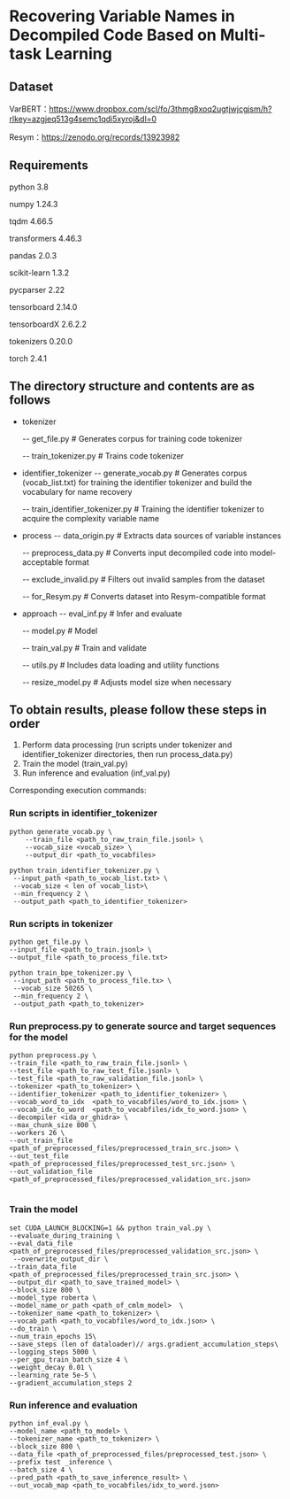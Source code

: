 # Recovering Variable Names in Decompiled Code Based on Multi-task Learning

## Dataset

VarBERT：https://www.dropbox.com/scl/fo/3thmg8xoq2ugtjwjcgjsm/h?rlkey=azgjeq513g4semc1qdi5xyroj&dl=0

Resym：https://zenodo.org/records/13923982

## Requirements

python                   3.8

numpy                   1.24.3

tqdm                    4.66.5

transformers            4.46.3

pandas                  2.0.3

scikit-learn            1.3.2

pycparser               2.22

tensorboard             2.14.0

tensorboardX            2.6.2.2

tokenizers              0.20.0

torch                   2.4.1



## The directory structure and contents  are as follows

- tokenizer

  -- get_file.py # Generates corpus for training code tokenizer

  -- train_tokenizer.py # Trains code tokenizer



- identifier_tokenizer
  -- generate_vocab.py # Generates corpus (vocab_list.txt) for training the identifier tokenizer and build the vocabulary for name recovery
  
  -- train_identifier_tokenizer.py # Training the identifier tokenizer to acquire the complexity variable name 



- process
  -- data_origin.py # Extracts data sources of variable instances
  
  -- preprocess_data.py # Converts input decompiled code into model-acceptable format
  
  -- exclude_invalid.py # Filters out invalid samples from the dataset
  
  -- for_Resym.py # Converts dataset into Resym-compatible format



- approach
  -- eval_inf.py # Infer and evaluate
  
  -- model.py # Model 
  
  -- train_val.py # Train and validate
  
  -- utils.py # Includes data loading and utility functions
  
  -- resize_model.py # Adjusts model size when necessary



## To obtain results, please follow these steps in order

1. Perform data processing (run scripts under tokenizer and identifier_tokenizer directories, then run process_data.py)
2. Train the model (train_val.py)
3. Run inference and evaluation (inf_val.py)

Corresponding execution commands:

### Run scripts in identifier_tokenizer

```
python generate_vocab.py \
    --train_file <path_to_raw_train_file.jsonl> \
    --vocab_size <vocab_size> \
    --output_dir <path_to_vocabfiles> 
```



```
python train_identifier_tokenizer.py \
 --input_path <path_to_vocab_list.txt> \
 --vocab_size < len of vocab_list>\
 --min_frequency 2 \
 --output_path <path_to_identifier_tokenizer>
```



### Run scripts in tokenizer

```
python get_file.py \
--input_file <path_to_train.jsonl> \
--output_file <path_to_process_file.txt> 
```

```
python train_bpe_tokenizer.py \
 --input_path <path_to_process_file.tx> \
 --vocab_size 50265 \
 --min_frequency 2 \
 --output_path <path_to_tokenizer>
```



### Run preprocess.py to generate source and target sequences for the model

```
python preprocess.py \
--train_file <path_to_raw_train_file.jsonl> \
--test_file <path_to_raw_test_file.jsonl> \
--test_file <path_to_raw_validation_file.jsonl> \
--tokenizer <path_to_tokenizer> \
--identifier_tokenizer <path_to_identifier_tokenizer> \
--vocab_word_to_idx  <path_to_vocabfiles/word_to_idx.json> \
--vocab_idx_to_word  <path_to_vocabfiles/idx_to_word.json> \
--decompiler <ida_or_ghidra> \
--max_chunk_size 800 \
--workers 26 \
--out_train_file <path_of_preprocessed_files/preprocessed_train_src.json> \
--out_test_file <path_of_preprocessed_files/preprocessed_test_src.json> \
--out_validation_file <path_of_preprocessed_files/preprocessed_validation_src.json>


```



### Train the model

```
set CUDA_LAUNCH_BLOCKING=1 && python train_val.py \
--evaluate_during_training \
--eval_data_file <path_of_preprocessed_files/preprocessed_validation_src.json> \
 --overwrite_output_dir \
--train_data_file <path_of_preprocessed_files/preprocessed_train_src.json> \
--output_dir <path_to_save_trained_model> \
--block_size 800 \
--model_type roberta \
--model_name_or_path <path_of_cmlm_model>  \
--tokenizer_name <path_to_tokenizer> \
--vocab_path <path_to_vocabfiles/word_to_idx.json> \
--do_train \
--num_train_epochs 15\
--save_steps (len of dataloader)// args.gradient_accumulation_steps\
--logging_steps 5000 \
--per_gpu_train_batch_size 4 \
--weight_decay 0.01 \
--learning_rate 5e-5 \
--gradient_accumulation_steps 2
```



### Run inference and evaluation

```
python inf_eval.py \
--model_name <path_to_model> \
--tokenizer_name <path_to_tokenizer> \
--block_size 800 \
--data_file <path_of_preprocessed_files/preprocessed_test.json> \
--prefix test _inference \
--batch_size 4 \
--pred_path <path_to_save_inference_result> \
--out_vocab_map <path_to_vocabfiles/idx_to_word.json>
```

